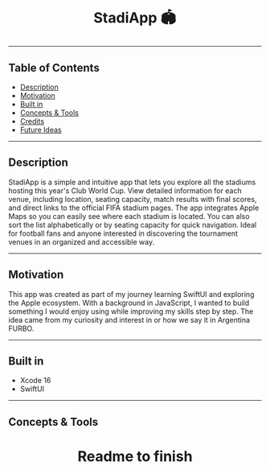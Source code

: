 # <p style="text-align: center;"> StadiApp 🏟️ </p>

-----


## Table of Contents

- [Description](#description)
- [Motivation](#motivation)
- [Built in](#built-in)
- [Concepts & Tools](#concepts-&-tools)
- [Credits](#credits)
- [Future Ideas](#future)

-----

## Description

StadiApp is a simple and intuitive app that lets you explore all the stadiums hosting this year's Club World Cup. View detailed information for each venue, including location, seating capacity, match results with final scores, and direct links to the official FIFA stadium pages. The app integrates Apple Maps so you can easily see where each stadium is located. You can also sort the list alphabetically or by seating capacity for quick navigation. Ideal for football fans and anyone interested in discovering the tournament venues in an organized and accessible way.

-----

## Motivation

This app was created as part of my journey learning SwiftUI and exploring the Apple ecosystem. With a background in JavaScript, I wanted to build something I would enjoy using while improving my skills step by step. The idea came from my curiosity and interest in or how we say it in Argentina FURBO.

-----

## Built in

- Xcode 16
- SwiftUI

-----

## Concepts & Tools

# <p style="text-align: center;"> Readme to finish </p>

